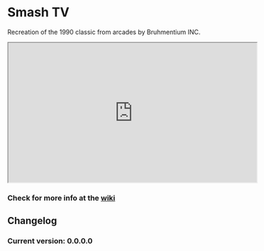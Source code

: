 # Smash TV

Recreation of the 1990 classic from arcades by Bruhmentium INC.

<iframe width="560" height="315" src="https://www.youtube.com/watch?v=ffhCBPxXaJs">
  </iframe>

### Check for more info at the [wiki](https://github.com/WillyTrek19/Smash-TV/wiki)

## Changelog
### Current version: 0.0.0.0
